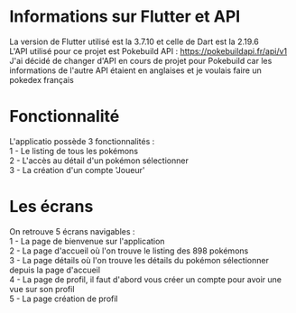 # Informations sur Flutter et API

La version de Flutter  utilisé est la 3.7.10 et celle de Dart est la 2.19.6  
L'API utilisé pour ce projet est Pokebuild API : https://pokebuildapi.fr/api/v1  
J'ai décidé de changer d'API en cours de projet pour Pokebuild car les informations de l'autre API étaient en anglaises et je voulais faire un pokedex français

# Fonctionnalité

L'applicatio possède 3 fonctionnalités :  
  1 - Le listing de tous les pokémons  
  2 - L'accès au détail d'un pokémon sélectionner  
  3 - La création d'un compte 'Joueur'  

# Les écrans
On retrouve 5 écrans navigables :  
1 - La page de bienvenue sur l'application  
2 - La page d'accueil où l'on trouve le listing des 898 pokémons  
3 - La page détails où l'on trouve les détails du pokémon sélectionner depuis la page d'accueil  
4 - La page de profil, il faut d'abord vous créer un compte pour avoir une vue sur son profil  
5 - La page création de profil
